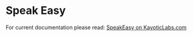 Speak Easy
==========

For current documentation please read: [SpeakEasy on KayoticLabs.com](http://www.kayoticlabs.com/projects/SpeakEasy)